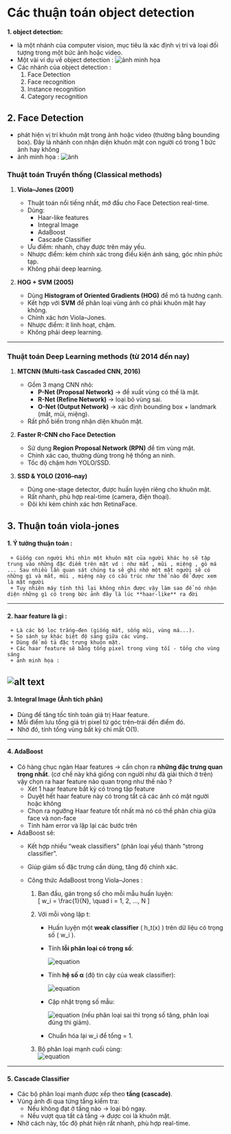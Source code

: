 # Các thuận toán object detection 
**1. object detection:**
- là một nhánh của computer vision, mục tiêu là xác định vị trí và loại đối tượng trong một bức ảnh hoặc video.
- Một vài ví dụ về object detection : 
![ảnh minh họa](https://kajabi-storefronts-production.kajabi-cdn.com/kajabi-storefronts-production/file-uploads/blogs/22606/images/3fa2e-b5a1-06ca-5fe6-dd660dffd8a_crosswalk-1.webp "Tooltip khi hover")  
- Các nhánh của object detection : 
    1. Face Detection
    2. Face recognition
    3. Instance recognition
    4. Category recognition
## 2. Face Detection  
+ phát hiện vị trí khuôn mặt trong ảnh hoặc video (thường bằng bounding box). Đây là nhánh con nhận diện khuôn mặt con người có trong 1 bức ảnh hay không 
+ ảnh minh họa : 
![ảnh](https://developers.google.com/static/ml-kit/vision/face-detection/images/face_contours.svg)
### Thuật toán Truyền thống (Classical methods)  
1. **Viola–Jones (2001)**  
   - Thuật toán nổi tiếng nhất, mở đầu cho Face Detection real-time.  
   - Dùng:  
     - Haar-like features  
     - Integral Image  
     - AdaBoost  
     - Cascade Classifier  
   -  Ưu điểm: nhanh, chạy được trên máy yếu.  
   - Nhược điểm: kém chính xác trong điều kiện ánh sáng, góc nhìn phức tạp.  
   - Không phải deep learning.  

2. **HOG + SVM (2005)**  
   - Dùng **Histogram of Oriented Gradients (HOG)** để mô tả hướng cạnh.  
   - Kết hợp với **SVM** để phân loại vùng ảnh có phải khuôn mặt hay không.  
   - Chính xác hơn Viola–Jones.  
   - Nhược điểm: ít linh hoạt, chậm.  
   - Không phải deep learning.  

---

### Thuật toán Deep Learning methods (từ 2014 đến nay)  

1. **MTCNN (Multi-task Cascaded CNN, 2016)**  
   - Gồm 3 mạng CNN nhỏ:  
     - **P-Net (Proposal Network)** → đề xuất vùng có thể là mặt.  
     - **R-Net (Refine Network)** → loại bỏ vùng sai.  
     - **O-Net (Output Network)** → xác định bounding box + landmark (mắt, mũi, miệng).  
   - Rất phổ biến trong nhận diện khuôn mặt.  

2. **Faster R-CNN cho Face Detection**  
   - Sử dụng **Region Proposal Network (RPN)** để tìm vùng mặt.  
   - Chính xác cao, thường dùng trong hệ thống an ninh.  
   - Tốc độ chậm hơn YOLO/SSD.  

3. **SSD & YOLO (2016–nay)**  
   - Dùng one-stage detector, được huấn luyện riêng cho khuôn mặt.  
   - Rất nhanh, phù hợp real-time (camera, điện thoại).  
   - Đôi khi kém chính xác hơn RetinaFace.  
## 3. Thuận toán viola-jones 
 #### 1. Ý tưởng thuận toán : 
     + Giống con người khi nhìn một khuôn mặt của người khác họ sẽ tập trung vào những đặc điểm trên mặt vd : như mắt , mũi , miệng , gò má ... Sau nhiều lần quan sát chúng ta sẽ ghi nhớ một mặt người sẽ có những gì và mắt, mũi , miệng này có cấu trúc như thế nào để được xem là mặt người
     + Tuy nhiên máy tính thì lại không nhìn được vậy làm sao để nó nhận diện những gì có trong bức ảnh đây là lúc **haar-like** ra đời 
     
---

 #### 2. haar feature là gì : 
     + Là các bộ lọc trắng–đen (giống mắt, sống mũi, vùng má...).  
     + So sánh sự khác biệt độ sáng giữa các vùng.  
     + Dùng để mô tả đặc trưng khuôn mặt.  
     + Các haar feature sẽ bằng tổng pixel trong vùng tối - tổng cho vùng sáng
     + ảnh minh họa :
![alt text](https://user-images.githubusercontent.com/33037020/202063850-62ed2da9-1ac1-471b-a006-fa932b5c29a6.PNG) 
---

#### 3. Integral Image (Ảnh tích phân)   
+ Dùng để tăng tốc tính toán giá trị Haar feature.  
+ Mỗi điểm lưu tổng giá trị pixel từ góc trên–trái đến điểm đó.  
+ Nhờ đó, tính tổng vùng bất kỳ chỉ mất O(1).  

---

#### 4. AdaBoost  
+ Có hàng chục ngàn Haar features → cần chọn ra **những đặc trưng quan trọng nhất**.  (cơ chế này khá giống con người như đã giải thích ở trên) vậy chọn ra haar feature nào quan trọng như thế nào ?
  - Xét 1 haar feature bất kỳ có trong tập feature 
  - Duyệt hết haar feature này có trong tất cả các ảnh có mặt người hoặc không
  - Chọn ra ngưỡng Haar feature tốt nhất mà nó có thể phân chia giữa face và non-face 
  - Tính hàm error và lặp lại các bước trên 
+ AdaBoost sẽ:  
  - Kết hợp nhiều “weak classifiers” (phân loại yếu) thành “strong classifier”.  
  - Giúp giảm số đặc trưng cần dùng, tăng độ chính xác.  
  - Công thức AdaBoost trong Viola–Jones   : 

    1. Ban đầu, gán trọng số cho mỗi mẫu huấn luyện:  
       \[
       w_i = \frac{1}{N}, \quad i = 1, 2, ..., N
       \]

    2. Với mỗi vòng lặp t:  
       - Huấn luyện một **weak classifier** \( h_t(x) \) trên dữ liệu có trọng số \( w_i \).  
       - Tính **lỗi phân loại có trọng số**:  
       
         ![equation](https://latex.codecogs.com/svg.image?\varepsilon_t=\frac{\sum_{i=1}^N&space;w_i\cdot\mathbf{}(h_t(x_i)\neq&space;y_i)}{\sum_{i=1}^N&space;w_i}
         )
       - Tính **hệ số α** (độ tin cậy của weak classifier): 
        
         ![equation](https://latex.codecogs.com/svg.image?\alpha_t=\frac{1}{2}\ln\left(\frac{1-\varepsilon_t}{\varepsilon_t}\right))
       - Cập nhật trọng số mẫu:  
       
         ![equation](https://latex.codecogs.com/svg.image?&space;w_i\leftarrow&space;w_i\cdot&space;e^{-\alpha_t&space;y_i&space;h_t(x_i)})
         (nếu phân loại sai thì trọng số tăng, phân loại đúng thì giảm).
      
       - Chuẩn hóa lại w_i để tổng = 1.  

    3. Bộ phân loại mạnh cuối cùng:  
       ![equation](https://latex.codecogs.com/svg.image?&space;H(x)=\text{sign}\left(\sum_{t=1}^T\alpha_t&space;h_t(x)\right))

---

#### 5. Cascade Classifier  
+ Các bộ phân loại mạnh được xếp theo **tầng (cascade)**.  
+ Vùng ảnh đi qua từng tầng kiểm tra:  
  - Nếu không đạt ở tầng nào → loại bỏ ngay.  
  - Nếu vượt qua tất cả tầng → được coi là khuôn mặt.  
+ Nhờ cách này, tốc độ phát hiện rất nhanh, phù hợp real-time.  

   

